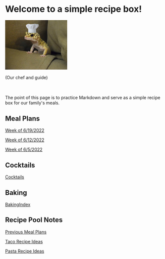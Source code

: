# Welcome to a simple recipe box!

<img src="./lizard_chef.jpg" alt="Our Hero" width="200"/>

(Our chef and guide) 

<br><br>
The point of this page is to practice Markdown and serve as a simple recipe box for our family's meals. 

## Meal Plans

[Week of 6/19/2022](./mealplan20220619.md)

[Week of 6/12/2022](./mealplan20220612.md)

[Week of 6/5/2022](./mealplan20220605.md)

## Cocktails

[Cocktails](./CockTailIndex.md)

## Baking
[BakingIndex](./BakingIndex.md)

## Recipe Pool Notes

[Previous Meal Plans](./PreviousMealPlansIndex.md)

[Taco Recipe Ideas](./TacoRecipeIdeas.md)

[Pasta Recipe Ideas](./PastaRecipeIdeas.md)